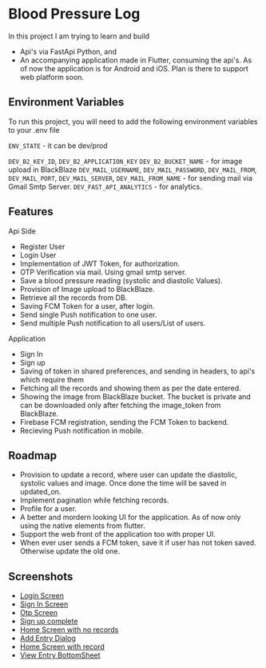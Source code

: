 
# Blood Pressure Log

In this project I am trying to learn and build 
- Api's via FastApi Python, and
- An accompanying application made in Flutter, consuming the api's. As of now the application is for Android and iOS. Plan is there to support web platform soon.



## Environment Variables

To run this project, you will need to add the following environment variables to your .env file

`ENV_STATE` - it can be dev/prod

`DEV_B2_KEY_ID`, `DEV_B2_APPLICATION_KEY` `DEV_B2_BUCKET_NAME` - for image upload in BlackBlaze
`DEV_MAIL_USERNAME`, `DEV_MAIL_PASSWORD`, `DEV_MAIL_FROM`, `DEV_MAIL_PORT`, `DEV_MAIL_SERVER`, `DEV_MAIL_FROM_NAME` - for sending mail via Gmail Smtp Server.
`DEV_FAST_API_ANALYTICS` - for analytics.


## Features

Api Side
- Register User
- Login User
- Implementation of JWT Token, for authorization.
- OTP Verification via mail. Using gmail smtp server.
- Save a blood pressure reading (systolic and diastolic Values).
- Provision of Image upload to BlackBlaze.
- Retrieve all the records from DB.
- Saving FCM Token for a user, after login.
- Send single Push notification to one user.
- Send multiple Push notification to all users/List of users.

Application
- Sign In 
- Sign up
- Saving of token in shared preferences, and sending in headers, to api's which require them
- Fetching all the records and showing them as per the date entered.
- Showing the image from BlackBlaze bucket. The bucket is private and can be downloaded only after fetching the image_token from BlackBlaze.
- Firebase FCM registration, sending the FCM Token to backend.
- Recieving Push notification in mobile.




## Roadmap

- Provision to update a record, where user can update the diastolic, systolic values and image. Once done the time will be saved in updated_on.
- Implement pagination while fetching records.
- Profile for a user. 
- A better and mordern looking UI for the application. As of now only using the native elements from flutter.
- Support the web front of the application too with proper UI.
- When ever user sends a FCM token, save it if user has not token saved. Otherwise update the old one.



## Screenshots

- [Login Screen](https://f005.backblazeb2.com/file/for-apps/1_login_page.png)
- [Sign In Screen](https://f005.backblazeb2.com/file/for-apps/2_sign_up_screen_1.png)
- [Otp Screen](https://f005.backblazeb2.com/file/for-apps/2_sign_up_screen_2.png)
- [Sign up complete](https://f005.backblazeb2.com/file/for-apps/2_sign_up_screen_3.png)
- [Home Screen with no records](https://f005.backblazeb2.com/file/for-apps/3_home_screen_when_no_records.png)
- [Add Entry Dialog](https://f005.backblazeb2.com/file/for-apps/4_add_entry_screen.png)
- [Home Screen with record](https://f005.backblazeb2.com/file/for-apps/5_home_screen_when_records_are_there.png)
- [View Entry BottomSheet](https://f005.backblazeb2.com/file/for-apps/6_view_record_bottom_sheet.png)

